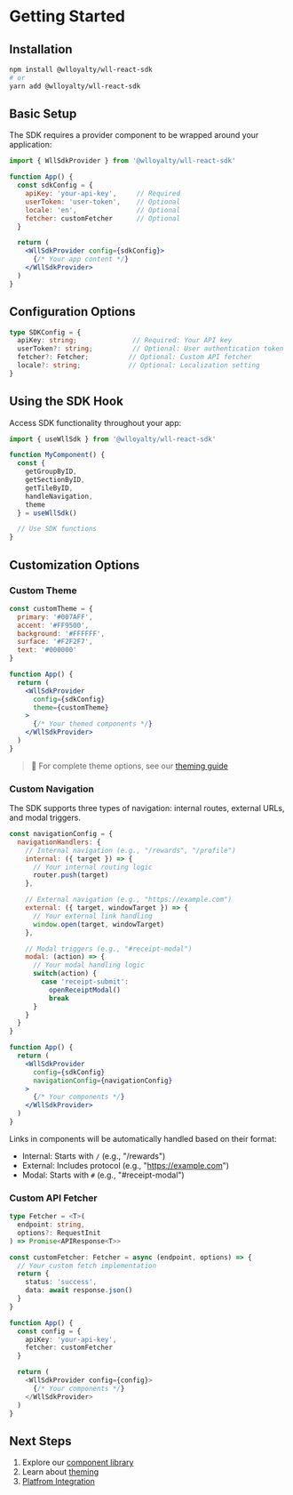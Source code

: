 # Getting Started

## Installation

```bash
npm install @wlloyalty/wll-react-sdk
# or
yarn add @wlloyalty/wll-react-sdk
```

## Basic Setup

The SDK requires a provider component to be wrapped around your application:

```jsx
import { WllSdkProvider } from '@wlloyalty/wll-react-sdk'

function App() {
  const sdkConfig = {
    apiKey: 'your-api-key',     // Required
    userToken: 'user-token',    // Optional
    locale: 'en',               // Optional
    fetcher: customFetcher      // Optional
  }

  return (
    <WllSdkProvider config={sdkConfig}>
      {/* Your app content */}
    </WllSdkProvider>
  )
}
```

## Configuration Options

```typescript
type SDKConfig = {
  apiKey: string;              // Required: Your API key
  userToken?: string;          // Optional: User authentication token
  fetcher?: Fetcher;          // Optional: Custom API fetcher
  locale?: string;            // Optional: Localization setting
}
```

## Using the SDK Hook

Access SDK functionality throughout your app:

```jsx
import { useWllSdk } from '@wlloyalty/wll-react-sdk'

function MyComponent() {
  const {
    getGroupByID,
    getSectionByID,
    getTileByID,
    handleNavigation,
    theme
  } = useWllSdk()

  // Use SDK functions
}
```

## Customization Options

### Custom Theme

```jsx
const customTheme = {
  primary: '#007AFF',
  accent: '#FF9500',
  background: '#FFFFFF',
  surface: '#F2F2F7',
  text: '#000000'
}

function App() {
  return (
    <WllSdkProvider
      config={sdkConfig}
      theme={customTheme}
    >
      {/* Your themed components */}
    </WllSdkProvider>
  )
}
```

> 📘 For complete theme options, see our [theming guide](/guide/theming)


### Custom Navigation

The SDK supports three types of navigation: internal routes, external URLs, and modal triggers.

```jsx
const navigationConfig = {
  navigationHandlers: {
    // Internal navigation (e.g., "/rewards", "/profile")
    internal: ({ target }) => {
      // Your internal routing logic
      router.push(target)
    },

    // External navigation (e.g., "https://example.com")
    external: ({ target, windowTarget }) => {
      // Your external link handling
      window.open(target, windowTarget)
    },

    // Modal triggers (e.g., "#receipt-modal")
    modal: (action) => {
      // Your modal handling logic
      switch(action) {
        case 'receipt-submit':
          openReceiptModal()
          break
      }
    }
  }
}

function App() {
  return (
    <WllSdkProvider
      config={sdkConfig}
      navigationConfig={navigationConfig}
    >
      {/* Your components */}
    </WllSdkProvider>
  )
}
```

Links in components will be automatically handled based on their format:
- Internal: Starts with `/` (e.g., "/rewards")
- External: Includes protocol (e.g., "https://example.com")
- Modal: Starts with `#` (e.g., "#receipt-modal")

### Custom API Fetcher

```typescript
type Fetcher = <T>(
  endpoint: string,
  options?: RequestInit
) => Promise<APIResponse<T>>

const customFetcher: Fetcher = async (endpoint, options) => {
  // Your custom fetch implementation
  return {
    status: 'success',
    data: await response.json()
  }
}

function App() {
  const config = {
    apiKey: 'your-api-key',
    fetcher: customFetcher
  }

  return (
    <WllSdkProvider config={config}>
      {/* Your components */}
    </WllSdkProvider>
  )
}
```

## Next Steps

1. Explore our [component library](/components)
2. Learn about [theming](/guide/theming)
3. [Platfrom Integration](/platform-integration)
